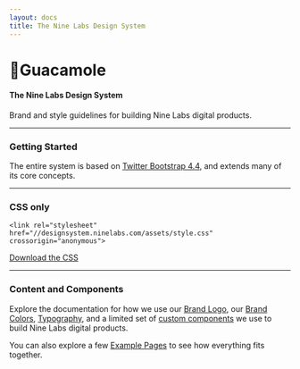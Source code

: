 ```yaml
---
layout: docs
title: The Nine Labs Design System
---
```


# 🥑Guacamole

<h4>The Nine Labs Design System</h4>

Brand and style guidelines for building Nine Labs digital products.

----

### Getting Started

The entire system is based on [Twitter Bootstrap 4.4](https://getbootstrap.com/docs/4.4/getting-started/introduction/), and extends many of its core concepts.

----

### CSS only

```
<link rel="stylesheet" href="//designsystem.ninelabs.com/assets/style.css" crossorigin="anonymous">
```

<a href="/assets/style.css" class="btn btn-outline-primary">Download the CSS</a>

----

### Content and Components

Explore the documentation for how we use our [Brand Logo](brand.html), our [Brand Colors](colors.html), [Typography](typography.html), and a limited set of [custom components](components.html) we use to build Nine Labs digital products.

You can also explore a few [Example Pages](examples.html) to see how everything fits together.
